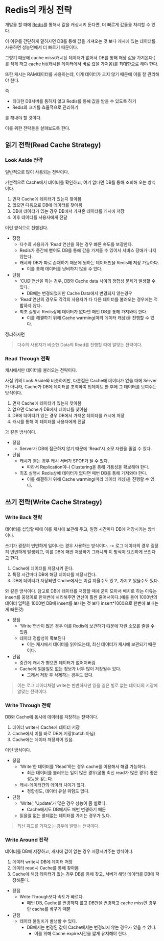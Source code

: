 # Redis의 캐싱 전략

개발을 할 때에 [Redis](https://hello-backend.tistory.com/190)를 통해서 값을 캐싱시켜 둔다면, 더 빠르게 값들을 처리할 수 있다.

이 이유를 간단하게 말하자면 DB를 통해 값을 가져오는 것 보다 캐시에 있는 데이터를 사용하면 성능면에서 더 빠르기 때문이다.

그렇기 때문에 cache miss(캐시된 데이터가 없어서 DB를 통해 해당 값을 가져온다.)를 적게 하고 cache hit(캐시된 데이터에서 바로 값을 가져옴)를 최대한으로 해야 한다.

또한 캐시는 RAM데이터를 사용하는데, 이게 데이터가 크지 않기 때문에 이를 잘 관리해야 한다.

즉

* 최대한 DB서버를 통하지 않고 Redis를 통해 값을 받을 수 있도록 하기
* Redis의 크기를 효율적으로 관리하기

를 해내야 할 것이다.

이를 위한 전략들을 살펴보도록 한다.

## 읽기 전략(Read Cache Strategy)

### Look Aside 전략

일반적으로 많이 사용되는 전략이다.

기본적으로 Cache에서 데이터를 확인하고, 여기 없다면 DB를 통해 조회해 오는 방식이다.

1. 먼저 Cache에 데이터가 있는지 찾아봄
2. 없으면 다음으로 DB에 데이터를 찾아봄
3. DB에 데이터가 있는 경우 DB에서 가져온 데이터를 캐시에 저장
4. 이후 데이터를 사용자에게 전달

이런 방식으로 진행된다.

* 장점
    * 다수의 사용자가 'Read'연산을 하는 경우 빠른 속도를 보장한다.
    * Redis가 중간에 뻗어도 DB를 통해 값을 가져올 수 있어서 서비스 장애가 나지 않는다.
    * 캐시와 DB가 따로 존재하기 때문에 원하는 데이터만을 Redis에 저장 가능하다.
        * 이를 통해 데이터를 낭비하지 않을 수 있다.
* 단점
    * 'CUD'연산을 하는 경우, DB와 Cache data 사이의 정합성 문제가 발생할 수 있다.
        * DB에는 변경되었지만 Cache Data에서 변경되지 않는경우
    * 'Read'연산의 경우도 각각의 사용자가 다 다른 데이터를 불러오는 경우에는 적합하지 않다.
    * 최초 실행시 Redis상에 데이터가 없다면 매번 DB를 통해 가져와야 한다.
        * 이를 해결하기 위해 Cache warming(미리 데이터 캐싱)을 진행할 수 있다.

정리하자면

> 다수의 사용자가 비슷한 Data의 Read를 진행할 때에 알맞는 전략이다.

### Read Through 전략

캐시에서만 데이터를 불러오는 전략이다.

사실 위의 Look Aside와 비슷하지만, 다른점은 Cache에 데이터가 없을 때에 Server가 아니라, Cache가 DB에 데이터를 조회하여 업데이트 한 후에 그 데이터를 보여주는 방식이다.

1. 먼저 Cache에 데이터가 있는지 찾아봄
2. 없으면 Cache가 DB에서 데이터를 찾아봄
3. DB에 데이터가 있는 경우 DB에서 가져온 데이터를 캐시에 저장
4. 캐시를 통해 이 데이터를 사용자에게 전달

과 같은 방식이다.

* 장점
    * Server가 DB에 접근하지 않기 때문에 'Read'시 소모 자원을 줄일 수 있다.
* 단점
    * 캐시가 뻗는 경우 캐시 서버가 SPOF가 될 수 있다.
        * 따라서 Replication이나 Clustering을 통해 가용성을 확보해야 한다.
    * 최초 실행시 Redis상에 데이터가 없다면 매번 DB를 통해 가져와야 한다.
        * 이를 해결하기 위해 Cache warming(미리 데이터 캐싱)을 진행할 수 있다.

## 쓰기 전략(Write Cache Strategy)

### Write Back 전략

데이터를 삽입할 때에 이를 캐시에 보관해 두고, 일정 시간마다 DB에 저장시키는 방식이다.

쓰기가 굉장히 빈번하게 일어나는 경우 사용하는 방식이다.
-> 로그 데이터의 경우 굉장히 빈번하게 발생되고, 이를 DB에 매번 저장하기 그러니까 이 방식이 요긴하게 쓰인다고 한다.

1. Cache에 데이터를 저장시켜 준다.
2. 특정 시간마다 DB에 해당 데이터를 저장시킨다.
3. DB에 데이터가 저장되면 Cache에서는 이걸 지울수도 있고, 가지고 있을수도 있다.

와 같은 방식이다.
참고로 DB에 데이터를 저장할 때에 굳이 모아서 배치로 하는 이유는 insert를 뭉탱이로 한꺼번에 처리해주면 연산이 훨씬 줄어서이다.(예를 들어 1000번의 데이터 입력을 1000번 DB에 insert를 보내는 것 보다 insert*1000으로 한번에 보내는게 빠른것)

* 장점
    * 'Write'연산이 많은 경우 이를 Redis에 보관하기 떄문에 자원 소모를 줄일 수 있음
    * 데이터 정합성이 확보된다
        * 이는 캐시에서 데이터를 읽어오는데, 최신 데이터가 캐시에 보관되기 때문이다.
* 단점
    * 중간에 캐시가 뻗으면 데이터가 없어져버림
    * Cache에 읽을일도 없는 정보가 너무 많이 저장될수 있다.
        * 그래서 저장 후 삭제하는 경우도 있다.

> 이는 로그 데이터처럼 write는 빈번하지만 읽을 일은 별로 없는 데이터의 저장에 알맞는 전략이다.

### Write Through 전략

DB와 Cache에 동시에 데이터를 저장하는 전략이다.

1. 데이터 write시 Cache에 데이터 저장
2. Cache에서 이를 바로 DB에 저장(batch 아님)
3. Cache에는 데이터 저장되어 있음.

이런 방식이다.

* 장점
    * 'Write'한 데이터를 'Read'하는 경우 cache를 이용해서 해결 가능하다.
        * 최근 데이터를 불러오는 일이 많은 경우(공통 최신 read가 많은 경우) 좋은 성능을 갖는다.
    * 캐시-데이터간의 데이터 차이가 없다.
        * 정합성도, 데이터 유실 위험도 없다.
* 단점
    * 'Write', 'Update'가 많은 경우 성능이 좀 별로다.
        * Cache에서도 DB에서도 매번 변경하기 때문
    * 읽을일 없는 쓸데없는 데이터를 가지는 경우가 있다.

> 최신 피드를 가져오는 경우에 알맞는 전략이다.

### Write Around 전략

데이터를 DB에 저장하고, 캐시에 값이 없는 경우 저장시켜주는 방식이다.

1. 데이터 write시 DB에 데이터 저장
2. 데이터 read시 Cache를 통해 찾아봄
3. Cache에 해당 데이터가 없는 경우 DB를 통해 찾고, 서버가 해당 데이터를 DB에 저장해준다.

* 장점
    * Write Through보다 속도가 빠르다.
        * 매번 DB, Cache를 변경하지 않고 DB만을 변경하고 cache miss인 경우만 cache를 바꾸기 때문
* 단점
    * 데이터 불일치가 발생할 수 있다.
        * DB에서는 변경된 값이 Cache에서는 변경되지 않는 경우가 있을 수 있다.
            * 이를 위해 Cache expire시간을 짧게 유지해야 한다.
